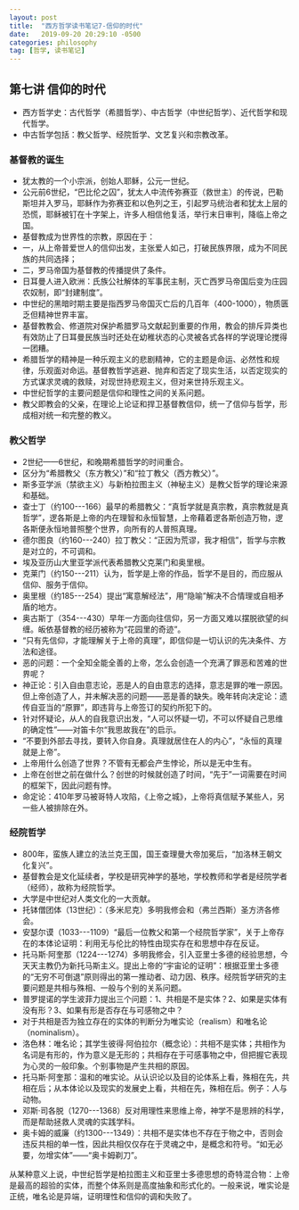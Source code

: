 ```yaml
---
layout: post
title:  "西方哲学读书笔记7-信仰的时代"
date:   2019-09-20 20:29:10 -0500
categories: philosophy
tag: [哲学, 读书笔记]
---
```


## 第七讲 信仰的时代

* 西方哲学史：古代哲学（希腊哲学）、中古哲学（中世纪哲学）、近代哲学和现代哲学。  
* 中古哲学包括：教父哲学、经院哲学、文艺复兴和宗教改革。  

### 基督教的诞生

* 犹太教的一个小宗派，创始人耶稣，公元一世纪。  
* 公元前6世纪，“巴比伦之囚”，犹太人中流传弥赛亚（救世主）的传说，巴勒斯坦并入罗马，耶稣作为弥赛亚和以色列之王，引起罗马统治者和犹太上层的恐慌，耶稣被钉在十字架上，许多人相信他复活，举行末日审判，降临上帝之国。  
* 基督教成为世界性的宗教，原因在于：  
* 一，从上帝普爱世人的信仰出发，主张爱人如己，打破民族界限，成为不同民族的共同选择；  
* 二，罗马帝国为基督教的传播提供了条件。  
* 日耳曼人进入欧洲：氏族公社解体的军事民主制，灭亡西罗马帝国后变为庄园农奴制，即“封建制度”。  
* 中世纪的黑暗时期主要是指西罗马帝国灭亡后的几百年（400-1000），物质匮乏但精神世界丰富。  
* 基督教教会、修道院对保护希腊罗马文献起到重要的作用，教会的排斥异类也有效防止了日耳曼民族当时还处在幼稚状态的心灵被各式各样的学说理论搅得一团糟。  
* 希腊哲学的精神是一种乐观主义的悲剧精神，它的主题是命运、必然性和规律，乐观面对命运。基督教哲学逃避、抛弃和否定了现实生活，以否定现实的方式谋求灵魂的救赎，对现世持悲观主义，但对来世持乐观主义。  
* 中世纪哲学的主要问题是信仰和理性之间的关系问题。  
* 教父即教会的父亲，在理论上论证和捍卫基督教信仰，统一了信仰与哲学，形成相对统一和完整的教义。  

### 教父哲学

* 2世纪——6世纪，和晚期希腊哲学的时间重合。  
* 区分为“希腊教父（东方教父）”和“拉丁教父（西方教父）”。  
* 斯多亚学派（禁欲主义）与新柏拉图主义（神秘主义）是教父哲学的理论来源和基础。  
* 查士丁（约100---166）最早的希腊教父：“真哲学就是真宗教，真宗教就是真哲学”，逻各斯是上帝的内在理智和永恒智慧，上帝藉着逻各斯创造万物，逻各斯便永恒地普照整个世界，向所有的人普照真理。  
* 德尔图良（约160---240）拉丁教父：“正因为荒谬，我才相信”，哲学与宗教是对立的，不可调和。  
* 埃及亚历山大里亚学派代表希腊教父克莱门和奥里根。  
* 克莱门（约150---211）认为，哲学是上帝的作品，哲学不是目的，而应服从信仰、服务于信仰。  
* 奥里根（约185---254）提出“寓意解经法”，用“隐喻”解决不合情理或自相矛盾的地方。  
* 奥古斯丁（354---430）早年一方面向往信仰，另一方面又难以摆脱欲望的纠缠。皈依基督教的经历被称为“花园里的奇迹”。  
* “只有先信仰，才能理解关于上帝的真理”，即信仰是一切认识的先决条件、方法和途径。  
* 恶的问题：一个全知全能全善的上帝，怎么会创造一个充满了罪恶和苦难的世界呢？  
* 神正论：引入自由意志论，恶是人的自由意志的选择，意志是罪的唯一原因。但上帝创造了人，并未解决恶的问题——恶是善的缺失。晚年转向决定论：遗传自亚当的“原罪”，即违背与上帝签订的契约所犯下的。  
* 针对怀疑论，从人的自我意识出发，“人可以怀疑一切，不可以怀疑自己思维的确定性”——对笛卡尔“我思故我在”的启示。  
* “不要到外部去寻找，要转入你自身。真理就居住在人的内心”，“永恒的真理就是上帝”。  
* 上帝用什么创造了世界？不管有无都会产生悖论，所以是无中生有。  
* 上帝在创世之前在做什么？创世的时候就创造了时间，“先于”一词需要在时间的框架下，因此问题有悖。  
* 命定论：410年罗马被哥特人攻陷，《上帝之城》，上帝将真信赋予某些人，另一些人被排除在外。  

### 经院哲学

* 800年，蛮族人建立的法兰克王国，国王查理曼大帝加冕后，“加洛林王朝文化复兴”。  
* 基督教会是文化延续者，学校是研究神学的基地，学校教师和学者是经院学者（经师），故称为经院哲学。  
* 大学是中世纪对人类文化的一大贡献。  
* 托钵僧团体（13世纪）：（多米尼克）多明我修会和（弗兰西斯）圣方济各修会。  
* 安瑟尔谟（1033---1109）“最后一位教父和第一个经院哲学家”，关于上帝存在的本体论证明：利用无与伦比的特性由现实存在和思想中存在反证。  
* 托马斯·阿奎那（1224---1274）多明我修会，引入亚里士多德的经验思想，今天天主教仍为新托马斯主义。提出上帝的“宇宙论的证明”：根据亚里士多德的“无穷不可倒退”原则得出的第一推动者、动力因、秩序。经院哲学研究的主要问题是共相与殊相、一般与个别的关系问题。  
* 普罗提诺的学生波菲力提出三个问题：1、共相是不是实体？2、如果是实体有没有形？3、如果有形是否存在与可感物之中？  
* 对于共相是否为独立存在的实体的判断分为唯实论（realism）和唯名论（nominalism）。  
* 洛色林：唯名论；其学生彼得·阿伯拉尔（概念论）：共相不是实体；共相作为名词是有形的，作为意义是无形的；共相存在于可感事物之中，但把握它表现为心灵的一般印象。个别事物是产生共相的原因。  
* 托马斯·阿奎那：温和的唯实论。从认识论以及目的论体系上看，殊相在先，共相在后；从本体论以及现实的发展史上看，共相在先，殊相在后。例子：人与动物。  
* 邓斯·司各脱（1270---1368）反对用理性来思维上帝，神学不是思辨的科学，而是帮助拯救人灵魂的实践学科。  
* 奥卡姆的威廉（约1300---1349）：共相不是实体也不存在于物之中，否则会违反共相的单一性，因此共相仅仅存在于灵魂之中，是概念和符号。“如无必要，勿增实体”——“奥卡姆剃刀”。  

从某种意义上说，中世纪哲学是柏拉图主义和亚里士多德思想的奇特混合物：上帝是最高的超验的实体，而整个体系则是高度抽象和形式化的。一般来说，唯实论是正统，唯名论是异端，证明理性和信仰的调和失败了。  
